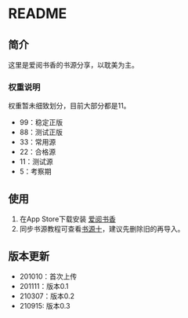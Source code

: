 # README

## 简介

这里是爱阅书香的书源分享，以耽美为主。

### 权重说明

权重暂未细致划分，目前大部分都是11。

- 99：稳定正版
- 88：测试正版
- 33：常用源
- 22：合格源
- 11：测试源
- 5：考察期

## 使用

1. 在App Store下载安装 [爱阅书香](https://apps.apple.com/cn/app/%E7%88%B1%E9%98%85%E4%B9%A6%E9%A6%99/id1137819437)
2. 同步书源教程可查看[书源十](https://mp.weixin.qq.com/s/SmV2DkPuTXdrDozYjotPdQ)，建议先删除旧的再导入。

## 版本更新

- 201010：首次上传
- 201111：版本0.1
- 210307：版本0.2
- 210915: 版本0.3
